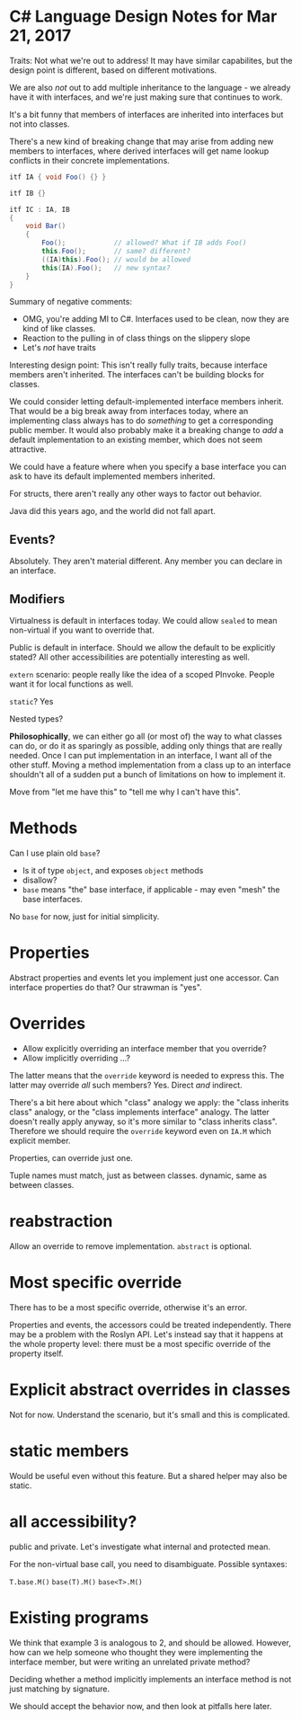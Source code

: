# C# Language Design Notes for Mar 21, 2017

Traits: Not what we're out to address! It may have similar capabilites, but the design point is different, based on different motivations.

We are also *not* out to add multiple inheritance to the language - we already have it with interfaces, and we're just making sure that continues to work.

It's a bit funny that members of interfaces are inherited into interfaces but not into classes.

There's a new kind of breaking change that may arise from adding new members to interfaces, where derived interfaces will get name lookup conflicts in their concrete implementations.

``` c#
itf IA { void Foo() {} }

itf IB {}

itf IC : IA, IB 
{ 
    void Bar() 
    { 
        Foo();            // allowed? What if IB adds Foo()
        this.Foo();       // same? different?
        ((IA)this).Foo(); // would be allowed
        this(IA).Foo();   // new syntax?
    } 
}
```

Summary of negative comments:
- OMG, you're adding MI to C#. Interfaces used to be clean, now they are kind of like classes.
- Reaction to the pulling in of class things on the slippery slope
- Let's *not* have traits

Interesting design point: This isn't really fully traits, because interface members aren't inherited. The interfaces can't be building blocks for classes.

We could consider letting default-implemented interface members inherit. That would be a big break away from interfaces today, where an implementing class always has to do *something* to get a corresponding public member. It would also probably make it a breaking change to *add* a default implementation to an existing member, which does not seem attractive.

We could have a feature where when you specify a base interface you can ask to have its default implemented members inherited.


For structs, there aren't really any other ways to factor out behavior. 


Java did this years ago, and the world did not fall apart.


## Events?

Absolutely. They aren't material different. Any member you can declare in an interface.

## Modifiers

Virtualness is default in interfaces today. We could allow `sealed` to mean non-virtual if you want to override that.

Public is default in interface. Should we allow the default to be explicitly stated? All other accessibilities are potentially interesting as well.

`extern` scenario: people really like the idea of a scoped PInvoke. People want it for local functions as well.

`static`? Yes


Nested types?

**Philosophically**, we can either go all (or most of) the way to what classes can do, or do it as sparingly as possible, adding only things that are really needed. Once I can put implementation in an interface, I want all of the other stuff. Moving a method implementation from a class up to an interface shouldn't all of a sudden put a bunch of limitations on how to implement it.

Move from "let me have this" to "tell me why I can't have this".


# Methods

Can I use plain old `base`? 
- Is it of type `object`, and exposes `object` methods
- disallow?
- `base` means "the" base interface, if applicable - may even "mesh" the base interfaces.

No `base` for now, just for initial simplicity.


# Properties

Abstract properties and events let you implement just one accessor. Can interface properties do that? Our strawman is "yes". 

# Overrides

- Allow explicitly overriding an interface member that you override?
- Allow implicitly overriding ...?

The latter means that the `override` keyword is needed to express this. The latter may override *all* such members? Yes. Direct *and* indirect.


There's a bit here about which "class" analogy we apply: the "class inherits class" analogy, or the "class implements interface" analogy. The latter doesn't really apply anyway, so it's more similar to "class inherits class". Therefore we should require the `override` keyword even on `IA.M` which explicit member.

Properties, can override just one.

Tuple names must match, just as between classes. dynamic, same as between classes.


# reabstraction

Allow an override to remove implementation. `abstract` is optional.


# Most specific override

There has to be a most specific override, otherwise it's an error. 

Properties and events, the accessors could be treated independently. There may be a problem with the Roslyn API. Let's instead say that it happens at the whole property level: there must be a most specific override of the property itself.


# Explicit abstract overrides in classes

Not for now. Understand the scenario, but it's small and this is complicated.


# static members

Would be useful even without this feature. But a shared helper may also be static.


# all accessibility?

public and private. Let's investigate what internal and protected mean.

For the non-virtual base call, you need to disambiguate. Possible syntaxes:

`T.base.M()`
`base(T).M()`
`base<T>.M()`


# Existing programs

We think that example 3 is analogous to 2, and should be allowed. However, how can we help someone who thought they were implementing the interface member, but were writing an unrelated private method?

Deciding whether a method implicitly implements an interface method is not just matching by signature. 

We should accept the behavior now, and then look at pitfalls here later.

 